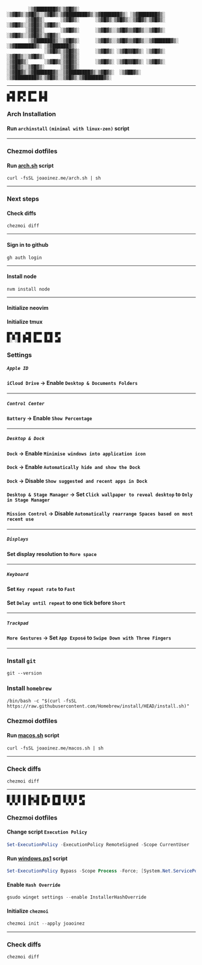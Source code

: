 ```
        ░▒▓███████▓▒░▒▓█▓▒░      ░▒▓█▓▒░▒▓█▓▒░░▒▓█▓▒░▒▓████████▓▒░▒▓███████▓▒░ ░▒▓███████▓▒░
       ░▒▓█▓▒░      ░▒▓█▓▒░      ░▒▓█▓▒░▒▓█▓▒░░▒▓█▓▒░▒▓█▓▒░      ░▒▓█▓▒░░▒▓█▓▒░▒▓█▓▒░
       ░▒▓█▓▒░      ░▒▓█▓▒░      ░▒▓█▓▒░░▒▓█▓▒▒▓█▓▒░░▒▓█▓▒░      ░▒▓█▓▒░░▒▓█▓▒░▒▓█▓▒░
        ░▒▓██████▓▒░░▒▓█▓▒░      ░▒▓█▓▒░░▒▓█▓▒▒▓█▓▒░░▒▓██████▓▒░ ░▒▓███████▓▒░ ░▒▓██████▓▒░
              ░▒▓█▓▒░▒▓█▓▒░      ░▒▓█▓▒░ ░▒▓█▓▓█▓▒░ ░▒▓█▓▒░      ░▒▓█▓▒░░▒▓█▓▒░      ░▒▓█▓▒░
░▒▓██▓▒░      ░▒▓█▓▒░▒▓█▓▒░      ░▒▓█▓▒░ ░▒▓█▓▓█▓▒░ ░▒▓█▓▒░      ░▒▓█▓▒░░▒▓█▓▒░      ░▒▓█▓▒░
░▒▓██▓▒░▒▓███████▓▒░░▒▓████████▓▒░▒▓█▓▒░  ░▒▓██▓▒░  ░▒▓████████▓▒░▒▓█▓▒░░▒▓█▓▒░▒▓███████▓▒░
```

---

```text
▄▀█ █▀█ █▀▀ █░█
█▀█ █▀▄ █▄▄ █▀█
```

### Arch Installation

<!-- #### Disable IPv6 (optional):

1. Press `e` during GRUB screen
2. Add `ipv6.disable=1` at the end of the `linux` line
3. Save GRUB settings by pressing `Ctrl + x` -->

#### Run `archinstall` `(minimal with linux-zen)` script

---

### Chezmoi dotfiles

#### Run [arch.sh](https://github.com/JoaoInez/personal-website/blob/main/arch.sh) script

```shell
curl -fsSL joaoinez.me/arch.sh | sh
```

---

### Next steps

#### Check diffs

```shell
chezmoi diff
```

---

#### Sign in to github

```shell
gh auth login
```

---

#### Install node

```shell
nvm install node
```

---

#### Initialize neovim
#### Initialize tmux

```text
█▀▄▀█ ▄▀█ █▀▀ █▀█ █▀
█░▀░█ █▀█ █▄▄ █▄█ ▄█
```

### Settings

##### `Apple ID`

#### `iCloud Drive` -> Enable `Desktop & Documents Folders`

---

##### `Control Center`

#### `Battery` -> Enable `Show Percentage`

---

##### `Desktop & Dock`

#### `Dock` -> Enable `Minimise windows into application icon`

#### `Dock` -> Enable `Automatically hide and show the Dock`

#### `Dock` -> Disable `Show suggested and recent apps in Dock`

#### `Desktop & Stage Manager` -> Set `Click wallpaper to reveal desktop` to `Only in Stage Manager`

#### `Mission Control` -> Disable `Automatically rearrange Spaces based on most recent use`

---

##### `Displays` 

#### Set display resolution to `More space`

---

##### `Keyboard`

#### Set `Key repeat rate` to `Fast`

#### Set `Delay until repeat` to one tick before `Short`

---

##### `Trackpad`

####  `More Gestures` -> Set `App Exposé` to `Swipe Down with Three Fingers`

---

### Install `git`

```shell
git --version
```

### Install `homebrew`

```shell
/bin/bash -c "$(curl -fsSL https://raw.githubusercontent.com/Homebrew/install/HEAD/install.sh)"
```

### Chezmoi dotfiles

#### Run [macos.sh](https://github.com/JoaoInez/personal-website/blob/main/macos.sh) script

```shell
curl -fsSL joaoinez.me/macos.sh | sh
```

---

### Check diffs

```shell
chezmoi diff
```

---

```
█░█░█ █ █▄░█ █▀▄ █▀█ █░█░█ █▀
▀▄▀▄▀ █ █░▀█ █▄▀ █▄█ ▀▄▀▄▀ ▄█
```

### Chezmoi dotfiles

#### Change script `Execution Policy`

```ps1
Set-ExecutionPolicy -ExecutionPolicy RemoteSigned -Scope CurrentUser
```

#### Run [windows.ps1](https://github.com/JoaoInez/personal-website/blob/main/windows.ps1) script

```ps1
Set-ExecutionPolicy Bypass -Scope Process -Force; [System.Net.ServicePointManager]::SecurityProtocol = [System.Net.ServicePointManager]::SecurityProtocol -bor 3072; iex ((New-Object System.Net.WebClient).DownloadString('https://joaoinez.me/windows.ps1'))
```

#### Enable `Hash Override`

```ps1
gsudo winget settings --enable InstallerHashOverride
```

#### Initialize `chezmoi`

```ps1
chezmoi init --apply joaoinez
```

---

### Check diffs

```shell
chezmoi diff
```
